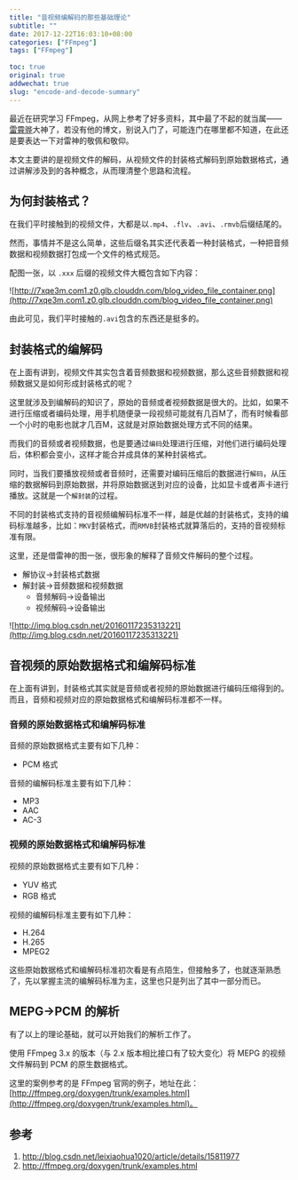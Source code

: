 ```yaml
---
title: "音视频编解码的那些基础理论"
subtitle: ""
date: 2017-12-22T16:03:10+08:00
categories: ["FFmpeg"]
tags: ["FFmpeg"]
 
toc: true
original: true
addwechat: true
slug: "encode-and-decode-summary"
---
```




最近在研究学习 FFmpeg，从网上参考了好多资料，其中最了不起的就当属——[雷霄骅](http://blog.csdn.net/leixiaohua1020)大神了，若没有他的博文，别说入门了，可能连门在哪里都不知道，在此还是要表达一下对雷神的敬佩和敬仰。

本文主要讲的是视频文件的解码，从视频文件的封装格式解码到原始数据格式，通过讲解涉及到的各种概念，从而理清整个思路和流程。

<!--more-->

## 为何封装格式？

在我们平时接触到的视频文件，大都是以`.mp4`、`.flv`、`.avi`、`.rmvb`后缀结尾的。

然而，事情并不是这么简单，这些后缀名其实还代表着一种封装格式，一种把音频数据和视频数据打包成一个文件的格式规范。

配图一张，以 `.xxx` 后缀的视频文件大概包含如下内容：

![http://7xqe3m.com1.z0.glb.clouddn.com/blog_video_file_container.png](http://7xqe3m.com1.z0.glb.clouddn.com/blog_video_file_container.png)

由此可见，我们平时接触的`.avi`包含的东西还是挺多的。

## 封装格式的编解码

在上面有讲到，视频文件其实包含着音频数据和视频数据，那么这些音频数据和视频数据又是如何形成封装格式的呢？

这里就涉及到编解码的知识了，原始的音频或者视频数据是很大的。比如，如果不进行压缩或者编码处理，用手机随便录一段视频可能就有几百M了，而有时候看部一个小时的电影也就才几百M，这就是对原始数据处理方式不同的结果。

而我们的音频或者视频数据，也是要通过`编码`处理进行压缩，对他们进行编码处理后，体积都会变小，这样才能合并成具体的某种封装格式。

同时，当我们要播放视频或者音频时，还需要对编码压缩后的数据进行`解码`，从压缩的数据解码到原始数据，并将原始数据送到对应的设备，比如显卡或者声卡进行播放。这就是一个`解封装`的过程。

不同的封装格式支持的音视频编解码标准不一样，越是优越的封装格式，支持的编码标准越多，比如：`MKV`封装格式，而`RMVB`封装格式就算落后的，支持的音视频标准有限。

这里，还是借雷神的图一张，很形象的解释了音频文件解码的整个过程。

*	解协议->封装格式数据
*	解封装->音频数据和视频数据
	*	音频解码->设备输出
	*	视频解码->设备输出

![http://img.blog.csdn.net/20160117235313221](http://img.blog.csdn.net/20160117235313221)

## 音视频的原始数据格式和编解码标准

在上面有讲到，封装格式其实就是音频或者视频的原始数据进行编码压缩得到的。而且，音频和视频对应的原始数据格式和编解码标准都不一样。

### 音频的原始数据格式和编解码标准

音频的原始数据格式主要有如下几种：

*	PCM 格式

音频的编解码标准主要有如下几种：

*	MP3 
*	AAC
*	AC-3

### 视频的原始数据格式和编解码标准

视频的原始数据格式主要有如下几种：

*	YUV 格式
*	RGB 格式

视频的编解码标准主要有如下几种：

*	H.264
*	H.265
*	MPEG2

这些原始数据格式和编解码标准初次看是有点陌生，但接触多了，也就逐渐熟悉了，先以掌握主流的编解码标准为主，这里也只是列出了其中一部分而已。

## MEPG->PCM 的解析

有了以上的理论基础，就可以开始我们的解析工作了。

使用 FFmpeg 3.x 的版本（与 2.x 版本相比接口有了较大变化）将 MEPG 的视频文件解码到 PCM 的原生数据格式。

这里的案例参考的是 FFmpeg 官网的例子，地址在此：[http://ffmpeg.org/doxygen/trunk/examples.html](http://ffmpeg.org/doxygen/trunk/examples.html)。



## 参考
1. http://blog.csdn.net/leixiaohua1020/article/details/15811977
2. http://ffmpeg.org/doxygen/trunk/examples.html


